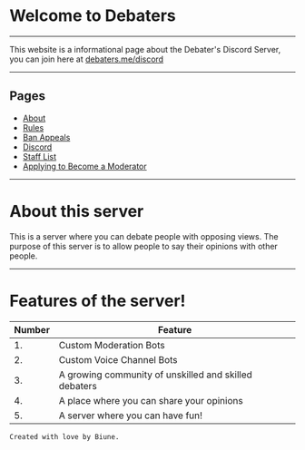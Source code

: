 # Welcome to Debaters
---
This website is a informational page about the Debater's Discord Server, you can join here at [debaters.me/discord](https://debaters.me/discord)

---

## Pages

- [About](about)
- [Rules](rules)
- [Ban Appeals](ban_appeals)
- [Discord](discord)
- [Staff List](staff_list)
- [Applying to Become a Moderator](moderator)

---

# About this server

This is a server where you can debate people with opposing views. The purpose of this server is to allow people to say their opinions with other people.

---

# Features of the server!

| Number | Feature |
| ------ | ------- |
| 1. | Custom Moderation Bots |
| 2. | Custom Voice Channel Bots |
| 3. | A growing community of unskilled and skilled debaters |
| 4. | A place where you can share your opinions |
| 5. | A server where you can have fun! |

```
Created with love by Biune.
```
